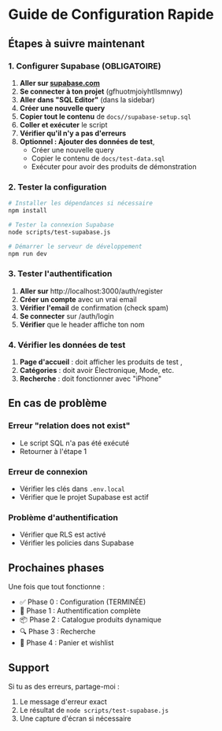 # Guide de Configuration Rapide

## Étapes à suivre maintenant

### 1. Configurer Supabase (OBLIGATOIRE)

1. **Aller sur [supabase.com](https://supabase.com)**
2. **Se connecter à ton projet** (gfhuotmjoiyhtllsmnwy)
3. **Aller dans "SQL Editor"** (dans la sidebar)
4. **Créer une nouvelle query**
5. **Copier tout le contenu** de `docs//supabase-setup.sql`
6. **Coller et exécuter** le script
7. **Vérifier qu'il n'y a pas d'erreurs**
8. **Optionnel : Ajouter des données de test**,
   - Créer une nouvelle query 
   - Copier le contenu de `docs/test-data.sql`
   - Exécuter pour avoir des produits de démonstration

### 2. Tester la configuration

```bash
# Installer les dépendances si nécessaire
npm install

# Tester la connexion Supabase
node scripts/test-supabase.js

# Démarrer le serveur de développement
npm run dev
```

### 3. Tester l'authentification

1. **Aller sur** http://localhost:3000/auth/register
2. **Créer un compte** avec un vrai email
3. **Vérifier l'email** de confirmation (check spam)
4. **Se connecter** sur /auth/login
5. **Vérifier** que le header affiche ton nom

### 4. Vérifier les données de test

1. **Page d'accueil** : doit afficher les produits de test ,
2. **Catégories** : doit avoir Électronique, Mode, etc.
3. **Recherche** : doit fonctionner avec "iPhone"

## En cas de problème

### Erreur "relation does not exist"
- Le script SQL n'a pas été exécuté
- Retourner à l'étape 1

### Erreur de connexion
- Vérifier les clés dans `.env.local`
- Vérifier que le projet Supabase est actif

### Problème d'authentification
- Vérifier que RLS est activé
- Vérifier les policies dans Supabase

## Prochaines phases

Une fois que tout fonctionne :
- ✅ Phase 0 : Configuration (TERMINÉE)
- 🚀 Phase 1 : Authentification complète
- 📦 Phase 2 : Catalogue produits dynamique
- 🔍 Phase 3 : Recherche
- 🛒 Phase 4 : Panier et wishlist

## Support

Si tu as des erreurs, partage-moi :
1. Le message d'erreur exact
2. Le résultat de `node scripts/test-supabase.js`
3. Une capture d'écran si nécessaire